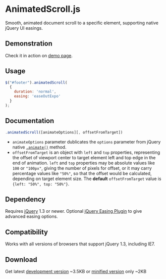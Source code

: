 AnimatedScroll.js
================
Smooth, animated document scroll to a specific element, supporting native jQuery UI easings.

Demonstration
-------------
Check it in action on [demo page](https://yevhentiurin.github.com/animatedscrolljs).

Usage
-----
```javascript
$("#footer").animatedScroll(
  {
    duration: 'normal', 
    easing: 'easeOutExpo'
  }
);
```

Documentation
-----------
```javascript 
.animatedScroll([animateOptions][, offsetFromTarget])
```

- ```animateOptions``` parameter dublicates the ```options``` parameter from jQuery native [```.animate()```](http://api.jquery.com/animate/#animate-properties-options) method.
- ```offsetFromTarget``` is an object with ```left``` and ```top``` properties, representing the offset of viewport center to target element left and top edge in the end of animation. ```left``` and ```top``` properties may be absolute values like ```100``` or ```"100px"```, giving the number of pixels for offset, or it may carry percentage values like ```"50%"```, so that the offset would be calculated, depending on target element size. The **default** ```offsetFromTarget``` value is ```{left: "50%", top: "50%"}```.

Dependency
----------
Requires [jQuery](http://jquery.com/) 1.3 or newer. Optional [jQuery Easing Plugin](http://gsgd.co.uk/sandbox/jquery/easing/) to give advanced easing options.

Compatibility
-------------
Works with all versions of browsers that support jQuery 1.3, including IE7.

Download
--------
Get latest [development version](https://raw.github.com/yevhentiurin/animatedscrolljs/master/releases/jquery.animatedscroll-1.1.1.js) ~3.5KB or [minified version](https://raw.github.com/yevhentiurin/animatedscrolljs/master/releases/jquery.animatedscroll-1.1.1.min.js) only ~2KB